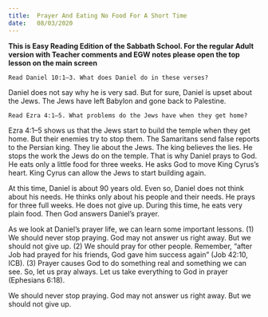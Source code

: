 ```yaml
---
title:  Prayer And Eating No Food For A Short Time
date:   08/03/2020
---
```


**This is Easy Reading Edition of the Sabbath School. For the regular Adult version with Teacher comments and EGW notes please open the top lesson on the main screen** 

`Read Daniel 10:1–3. What does Daniel do in these verses?`

Daniel does not say why he is very sad. But for sure, Daniel is upset about the Jews. The Jews have left Babylon and gone back to Palestine.

`Read Ezra 4:1–5. What problems do the Jews have when they get home?`

Ezra 4:1–5 shows us that the Jews start to build the temple when they get home. But their enemies try to stop them. The Samaritans send false reports to the Persian king. They lie about the Jews. The king believes the lies. He stops the work the Jews do on the temple. That is why Daniel prays to God. He eats only a little food for three weeks. He asks God to move King Cyrus’s heart. King Cyrus can allow the Jews to start building again.

At this time, Daniel is about 90 years old. Even so, Daniel does not think about his needs. He thinks only about his people and their needs. He prays for three full weeks. He does not give up. During this time, he eats very plain food. Then God answers Daniel’s prayer.

As we look at Daniel’s prayer life, we can learn some important lessons. (1) We should never stop praying. God may not answer us right away. But we should not give up. (2) We should pray for other people. Remember, “after Job had prayed for his friends, God gave him success again” (Job 42:10, ICB). (3) Prayer causes God to do something real and something we can see. So, let us pray always. Let us take everything to God in prayer (Ephesians 6:18).

We should never stop praying. God may not answer us right away. But we should not give up.
